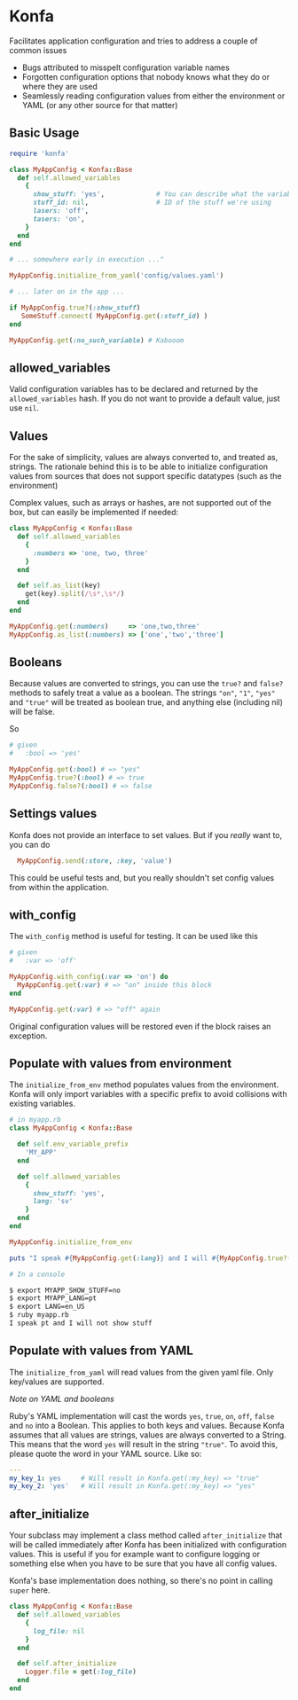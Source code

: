 Konfa
=====

Facilitates application configuration and tries to address a couple of common issues

 * Bugs attributed to misspelt configuration variable names
 * Forgotten configuration options that nobody knows what they do or where they are used
 * Seamlessly reading configuration values from either the environment or YAML (or any other source for that matter)

Basic Usage
-----------

```ruby
require 'konfa'

class MyAppConfig < Konfa::Base
  def self.allowed_variables
    {
      show_stuff: 'yes',             # You can describe what the variable's for here
      stuff_id: nil,                 # ID of the stuff we're using
      lasers: 'off',
      tasers: 'on',
    }
  end
end

# ... somewhere early in execution ..."

MyAppConfig.initialize_from_yaml('config/values.yaml')

# ... later on in the app ...

if MyAppConfig.true?(:show_stuff)
   SomeStuff.connect( MyAppConfig.get(:stuff_id) )
end

MyAppConfig.get(:no_such_variable) # Kabooom

```

allowed_variables
-----------

Valid configuration variables has to be declared and returned by the ```allowed_variables``` hash. If you do not want to provide a default value, just use ```nil```.

Values
------
For the sake of simplicity, values are always converted to, and treated as, strings. The rationale behind this is to be able to initialize configuration values from sources that does not support specific datatypes (such as the environment)

Complex values, such as arrays or hashes, are not supported out of the box, but can easily be implemented if needed:

```ruby
class MyAppConfig < Konfa::Base
  def self.allowed_variables
    {
      :numbers => 'one, two, three'
    }
  end

  def self.as_list(key)
    get(key).split(/\s*,\s*/)
  end
end

MyAppConfig.get(:numbers)     => 'one,two,three'
MyAppConfig.as_list(:numbers) => ['one','two','three']
```


Booleans
--------
Because values are converted to strings, you can use the ```true?``` and ```false?``` methods to safely treat a value as a boolean. The strings ```"on"```, ```"1"```, ```"yes"``` and ```"true"``` will be treated as boolean true, and anything else (including nil) will be false.

So
```ruby
# given
#   :bool => 'yes'

MyAppConfig.get(:bool) # => "yes"
MyAppConfig.true?(:bool) # => true
MyAppConfig.false?(:bool) # => false
```

Settings values
---------------
Konfa does not provide an interface to set values. But if you *really* want to, you can do

```ruby
  MyAppConfig.send(:store, :key, 'value')
```

This could be useful tests and, but you really shouldn't set config values from within the application.

with_config
-----------
The ```with_config``` method is useful for testing. It can be used like this

```ruby
# given
#   :var => 'off'

MyAppConfig.with_config(:var => 'on') do
  MyAppConfig.get(:var) # => "on" inside this block
end

MyAppConfig.get(:var) # => "off" again
```

Original configuration values will be restored even if the block raises an exception.

Populate with values from environment
-------------------------------------
The ```initialize_from_env``` method populates values from the environment. Konfa will only import variables with a specific prefix to avoid collisions with existing variables.

```ruby
# in myapp.rb
class MyAppConfig < Konfa::Base

  def self.env_variable_prefix
    'MY_APP'
  end

  def self.allowed_variables
    {
      show_stuff: 'yes',
      lang: 'sv'
    }
  end
end

MyAppConfig.initialize_from_env

puts "I speak #{MyAppConfig.get(:lang)} and I will #{MyAppConfig.true?(:show_stuff) ? "" : "not"} show stuff"
```

```bash
# In a console

$ export MYAPP_SHOW_STUFF=no
$ export MYAPP_LANG=pt
$ export LANG=en_US
$ ruby myapp.rb
I speak pt and I will not show stuff
```

Populate with values from YAML
------------------------------
The ```initialize_from_yaml``` will read values from the given yaml file. Only key/values are supported.

*Note on YAML and booleans*

Ruby's YAML implementation will cast the words ```yes```, ```true```, ```on```, ```off```, ```false``` and ```no```
into a Boolean. This applies to both keys and values. Because Konfa assumes that all values are strings, values are
always converted to a String. This means that the word ```yes``` will result in the string ```"true"```.
To avoid this, please quote the word in your YAML source. Like so:

```YAML
---
my_key_1: yes     # Will result in Konfa.get(:my_key) => "true"
my_key_2: 'yes'   # Will result in Konfa.get(:my_key) => "yes"
```

after_initialize
----------------
Your subclass may implement a class method called ```after_initialize``` that will be called immediately after Konfa has
been initialized with configuration values. This is useful if you for example want to configure logging or something
else when you have to be sure that you have all config values.

Konfa's base implementation does nothing, so there's no point in calling ```super``` here.

```ruby
class MyAppConfig < Konfa::Base
  def self.allowed_variables
    {
      log_file: nil
    }
  end

  def self.after_initialize
    Logger.file = get(:log_file)
  end
end
```
